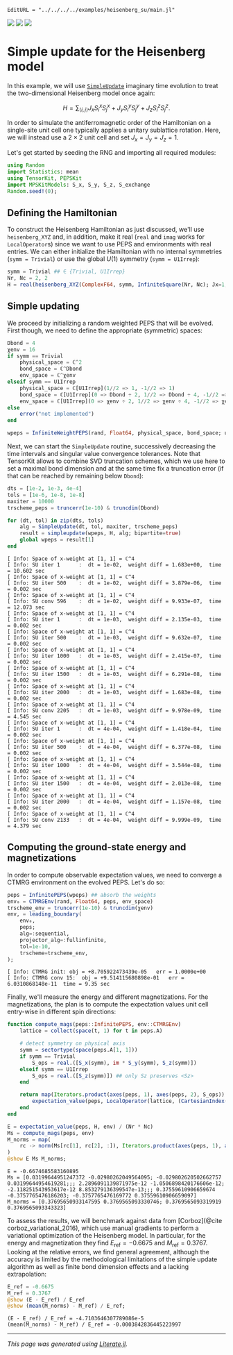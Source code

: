 ```@meta
EditURL = "../../../../examples/heisenberg_su/main.jl"
```

[![](https://mybinder.org/badge_logo.svg)](https://mybinder.org/v2/gh/QuantumKitHub/PEPSKit.jl/gh-pages?filepath=dev/examples/heisenberg_su/main.ipynb)
[![](https://img.shields.io/badge/show-nbviewer-579ACA.svg)](https://nbviewer.jupyter.org/github/QuantumKitHub/PEPSKit.jl/blob/gh-pages/dev/examples/heisenberg_su/main.ipynb)
[![](https://img.shields.io/badge/download-project-orange)](https://minhaskamal.github.io/DownGit/#/home?url=https://github.com/QuantumKitHub/PEPSKit.jl/examples/tree/gh-pages/dev/examples/heisenberg_su)


# Simple update for the Heisenberg model

In this example, we will use [`SimpleUpdate`](@ref) imaginary time evolution to treat
the two-dimensional Heisenberg model once again:

```math
H = \sum_{\langle i,j \rangle} J_x S^{x}_i S^{x}_j + J_y S^{y}_i S^{y}_j + J_z S^{z}_i S^{z}_j.
```

In order to simulate the antiferromagnetic order of the Hamiltonian on a single-site unit
cell one typically applies a unitary sublattice rotation. Here, we will instead use a
$2 \times 2$ unit cell and set $J_x = J_y = J_z = 1$.

Let's get started by seeding the RNG and importing all required modules:

````julia
using Random
import Statistics: mean
using TensorKit, PEPSKit
import MPSKitModels: S_x, S_y, S_z, S_exchange
Random.seed!(0);
````

## Defining the Hamiltonian

To construct the Heisenberg Hamiltonian as just discussed, we'll use `heisenberg_XYZ` and,
in addition, make it real (`real` and `imag` works for `LocalOperator`s) since we want to
use PEPS and environments with real entries. We can either initialize the Hamiltonian with
no internal symmetries (`symm = Trivial`) or use the global $U(1)$ symmetry
(`symm = U1Irrep`):

````julia
symm = Trivial ## ∈ {Trivial, U1Irrep}
Nr, Nc = 2, 2
H = real(heisenberg_XYZ(ComplexF64, symm, InfiniteSquare(Nr, Nc); Jx=1, Jy=1, Jz=1));
````

## Simple updating

We proceed by initializing a random weighted PEPS that will be evolved. First though, we
need to define the appropriate (symmetric) spaces:

````julia
Dbond = 4
χenv = 16
if symm == Trivial
    physical_space = ℂ^2
    bond_space = ℂ^Dbond
    env_space = ℂ^χenv
elseif symm == U1Irrep
    physical_space = ℂ[U1Irrep](1//2 => 1, -1//2 => 1)
    bond_space = ℂ[U1Irrep](0 => Dbond ÷ 2, 1//2 => Dbond ÷ 4, -1//2 => Dbond ÷ 4)
    env_space = ℂ[U1Irrep](0 => χenv ÷ 2, 1//2 => χenv ÷ 4, -1//2 => χenv ÷ 4)
else
    error("not implemented")
end

wpeps = InfiniteWeightPEPS(rand, Float64, physical_space, bond_space; unitcell=(Nr, Nc));
````

Next, we can start the `SimpleUpdate` routine, successively decreasing the time intervals
and singular value convergence tolerances. Note that TensorKit allows to combine SVD
truncation schemes, which we use here to set a maximal bond dimension and at the same time
fix a truncation error (if that can be reached by remaining below `Dbond`):

````julia
dts = [1e-2, 1e-3, 4e-4]
tols = [1e-6, 1e-8, 1e-8]
maxiter = 10000
trscheme_peps = truncerr(1e-10) & truncdim(Dbond)

for (dt, tol) in zip(dts, tols)
    alg = SimpleUpdate(dt, tol, maxiter, trscheme_peps)
    result = simpleupdate(wpeps, H, alg; bipartite=true)
    global wpeps = result[1]
end
````

````
[ Info: Space of x-weight at [1, 1] = ℂ^4
[ Info: SU iter 1      :  dt = 1e-02,  weight diff = 1.683e+00,  time = 10.602 sec
[ Info: Space of x-weight at [1, 1] = ℂ^4
[ Info: SU iter 500    :  dt = 1e-02,  weight diff = 3.879e-06,  time = 0.002 sec
[ Info: Space of x-weight at [1, 1] = ℂ^4
[ Info: SU conv 596    :  dt = 1e-02,  weight diff = 9.933e-07,  time = 12.073 sec
[ Info: Space of x-weight at [1, 1] = ℂ^4
[ Info: SU iter 1      :  dt = 1e-03,  weight diff = 2.135e-03,  time = 0.002 sec
[ Info: Space of x-weight at [1, 1] = ℂ^4
[ Info: SU iter 500    :  dt = 1e-03,  weight diff = 9.632e-07,  time = 0.002 sec
[ Info: Space of x-weight at [1, 1] = ℂ^4
[ Info: SU iter 1000   :  dt = 1e-03,  weight diff = 2.415e-07,  time = 0.002 sec
[ Info: Space of x-weight at [1, 1] = ℂ^4
[ Info: SU iter 1500   :  dt = 1e-03,  weight diff = 6.291e-08,  time = 0.002 sec
[ Info: Space of x-weight at [1, 1] = ℂ^4
[ Info: SU iter 2000   :  dt = 1e-03,  weight diff = 1.683e-08,  time = 0.002 sec
[ Info: Space of x-weight at [1, 1] = ℂ^4
[ Info: SU conv 2205   :  dt = 1e-03,  weight diff = 9.978e-09,  time = 4.545 sec
[ Info: Space of x-weight at [1, 1] = ℂ^4
[ Info: SU iter 1      :  dt = 4e-04,  weight diff = 1.418e-04,  time = 0.002 sec
[ Info: Space of x-weight at [1, 1] = ℂ^4
[ Info: SU iter 500    :  dt = 4e-04,  weight diff = 6.377e-08,  time = 0.002 sec
[ Info: Space of x-weight at [1, 1] = ℂ^4
[ Info: SU iter 1000   :  dt = 4e-04,  weight diff = 3.544e-08,  time = 0.002 sec
[ Info: Space of x-weight at [1, 1] = ℂ^4
[ Info: SU iter 1500   :  dt = 4e-04,  weight diff = 2.013e-08,  time = 0.002 sec
[ Info: Space of x-weight at [1, 1] = ℂ^4
[ Info: SU iter 2000   :  dt = 4e-04,  weight diff = 1.157e-08,  time = 0.002 sec
[ Info: Space of x-weight at [1, 1] = ℂ^4
[ Info: SU conv 2133   :  dt = 4e-04,  weight diff = 9.999e-09,  time = 4.379 sec

````

## Computing the ground-state energy and magnetizations

In order to compute observable expectation values, we need to converge a CTMRG environment
on the evolved PEPS. Let's do so:

````julia
peps = InfinitePEPS(wpeps) ## absorb the weights
env₀ = CTMRGEnv(rand, Float64, peps, env_space)
trscheme_env = truncerr(1e-10) & truncdim(χenv)
env, = leading_boundary(
    env₀,
    peps;
    alg=:sequential,
    projector_alg=:fullinfinite,
    tol=1e-10,
    trscheme=trscheme_env,
);
````

````
[ Info: CTMRG init:	obj = +8.705922473439e-05	err = 1.0000e+00
[ Info: CTMRG conv 15:	obj = +9.514115680898e-01	err = 6.0310868148e-11	time = 9.35 sec

````

Finally, we'll measure the energy and different magnetizations. For the magnetizations,
the plan is to compute the expectation values unit cell entry-wise in different spin
directions:

````julia
function compute_mags(peps::InfinitePEPS, env::CTMRGEnv)
    lattice = collect(space(t, 1) for t in peps.A)

    # detect symmetry on physical axis
    symm = sectortype(space(peps.A[1, 1]))
    if symm == Trivial
        S_ops = real.([S_x(symm), im * S_y(symm), S_z(symm)])
    elseif symm == U1Irrep
        S_ops = real.([S_z(symm)]) ## only Sz preserves <Sz>
    end

    return map(Iterators.product(axes(peps, 1), axes(peps, 2), S_ops)) do (r, c, S)
        expectation_value(peps, LocalOperator(lattice, (CartesianIndex(r, c),) => S), env)
    end
end

E = expectation_value(peps, H, env) / (Nr * Nc)
Ms = compute_mags(peps, env)
M_norms = map(
    rc -> norm(Ms[rc[1], rc[2], :]), Iterators.product(axes(peps, 1), axes(peps, 2))
)
@show E Ms M_norms;
````

````
E = -0.6674685583160895
Ms = [0.03199644951247372 -0.02980262049564095; -0.029802620502662757 0.03199644954619281;;; 2.2896091139871975e-12 -1.0506898420176606e-12; -2.118251543953617e-12 8.853279136399547e-13;;; 0.37559610906659674 -0.3757765476186203; -0.3757765476169772 0.37559610906659097]
M_norms = [0.37695650933147595 0.3769565093330746; 0.3769565093319919 0.3769565093343323]

````

To assess the results, we will benchmark against data from [Corboz](@cite corboz_variational_2016),
which use manual gradients to perform a variational optimization of the Heisenberg model.
In particular, for the energy and magnetization they find $E_\text{ref} = -0.6675$ and
$M_\text{ref} = 0.3767$. Looking at the relative errors, we find general agreement, although
the accuracy is limited by the methodological limitations of the simple update algorithm as
well as finite bond dimension effects and a lacking extrapolation:

````julia
E_ref = -0.6675
M_ref = 0.3767
@show (E - E_ref) / E_ref
@show (mean(M_norms) - M_ref) / E_ref;
````

````
(E - E_ref) / E_ref = -4.7103646307789086e-5
(mean(M_norms) - M_ref) / E_ref = -0.0003842836445223997

````

---

*This page was generated using [Literate.jl](https://github.com/fredrikekre/Literate.jl).*


